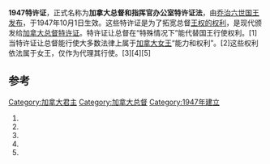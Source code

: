 **1947特许证**，正式名称为**加拿大总督和指挥官办公室特许证法**，由[乔治六世国王发布](../Page/乔治六世.md "wikilink")，于1947年10月1日生效。这些特许证是为了拓宽总督[王权的权利](https://zh.wikipedia.org/wiki/王权 "wikilink")，是现代颁发给[加拿大总督](https://zh.wikipedia.org/wiki/加拿大总督 "wikilink")[特许证](https://zh.wikipedia.org/wiki/特许证 "wikilink")。特许证让总督在“特殊情况下”能代替国王行使权利。\[1\]当特许证让总督能行使大多数法律上属于[加拿大女王](https://zh.wikipedia.org/wiki/加拿大女王 "wikilink")“能力和权利”。\[2\]这些权利依法属于女王，仅作为代理其行使。\[3\]\[4\]\[5\]

## 参考

[Category:加拿大君主](https://zh.wikipedia.org/wiki/Category:加拿大君主 "wikilink")
[Category:加拿大总督](https://zh.wikipedia.org/wiki/Category:加拿大总督 "wikilink")
[Category:1947年建立](https://zh.wikipedia.org/wiki/Category:1947年建立 "wikilink")

1.
2.
3.
4.
5.